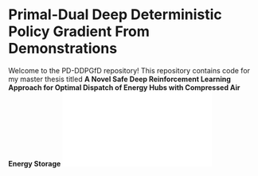 # Primal-Dual Deep Deterministic Policy Gradient From Demonstrations

Welcome to the PD-DDPGfD repository! This repository contains code for my master thesis titled **A Novel Safe Deep Reinforcement Learning Approach for Optimal Dispatch of Energy Hubs with Compressed Air Energy Storage**
![Alt Text](figures/PD_DDPGfD_Agent.pdf)
